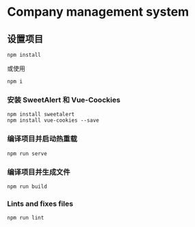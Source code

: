 # Company management system

## 设置项目
```
npm install
```
或使用
```
npm i
```
### 安装 SweetAlert 和 Vue-Coockies
```
npm install sweetalert
npm install vue-cookies --save
```

### 编译项目并启动热重载
```
npm run serve
```

### 编译项目并生成文件
```
npm run build
```

### Lints and fixes files
```
npm run lint
```
